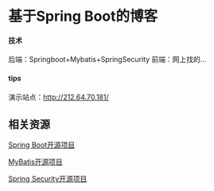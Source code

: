 # 基于Spring Boot的博客

#### 技术
后端：Springboot+Mybatis+SpringSecurity 
前端：网上找的...
#### tips



演示站点：http://212.64.70.181/

## 相关资源
[Spring Boot开源项目](https://github.com/wander-chu/java-microservice-demo)

[MyBatis开源项目](https://github.com/wander-chu/spring-boot-mybatis)

[Spring Security开源项目](https://github.com/wander-chu/spring-boot-security)

